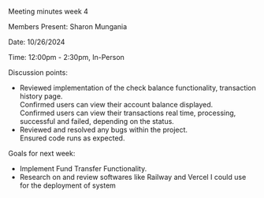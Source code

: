 Meeting minutes week 4

Members Present: Sharon Mungania

Date: 10/26/2024

Time: 12:00pm - 2:30pm, In-Person
 
Discussion points:  
* Reviewed implementation of the check balance functionality, transaction history page.  
    Confirmed users can view their account balance displayed.  
    Confirmed users can view their transactions real time, processing, successful and failed, depending on the status.  
* Reviewed and resolved any bugs within the project.  
    Ensured code runs as expected.

Goals for next week:  
* Implement Fund Transfer Functionality.  
* Research on and review softwares like Railway and Vercel I could use for the deployment of system
